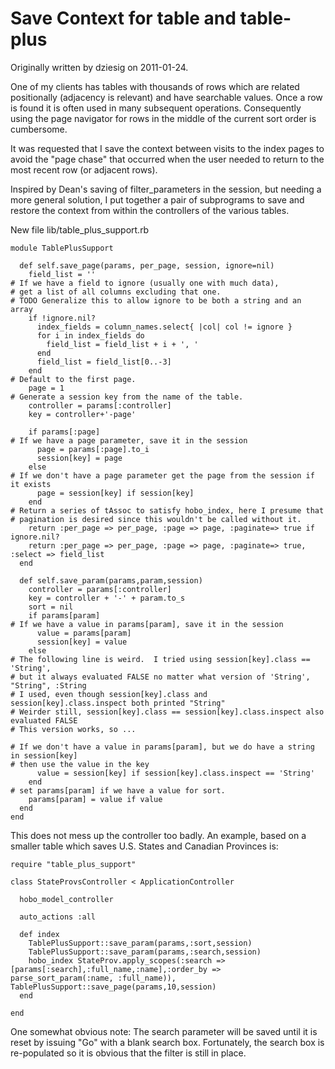 # Save Context for table and table-plus

Originally written by dziesig on 2011-01-24.

One of my clients has tables with thousands of rows which are related positionally (adjacency is relevant) and have searchable values.  Once a row is found it is often used in many subsequent operations. Consequently using the page navigator for rows in the middle of the current sort order is cumbersome.

It was requested that I save the context between visits to the index pages to avoid the "page chase" that occurred when the user needed to return to the most recent row (or adjacent rows).

Inspired by Dean's saving of filter_parameters in the session, but needing a more general solution, I put together a pair of subprograms to save and restore the context from within the controllers of the various tables.

New file lib/table_plus_support.rb

    module TablePlusSupport
      
      def self.save_page(params, per_page, session, ignore=nil)
        field_list = ''
    # If we have a field to ignore (usually one with much data),
    # get a list of all columns excluding that one.
    # TODO Generalize this to allow ignore to be both a string and an array
        if !ignore.nil?
          index_fields = column_names.select{ |col| col != ignore }
          for i in index_fields do
            field_list = field_list + i + ', '
          end
          field_list = field_list[0..-3]
        end
    # Default to the first page.
        page = 1
    # Generate a session key from the name of the table.
        controller = params[:controller]
        key = controller+'-page'
    
        if params[:page]
    # If we have a page parameter, save it in the session
          page = params[:page].to_i      
          session[key] = page
        else
    # If we don't have a page parameter get the page from the session if it exists
          page = session[key] if session[key]
        end
    # Return a series of tAssoc to satisfy hobo_index, here I presume that
    # pagination is desired since this wouldn't be called without it.
        return :per_page => per_page, :page => page, :paginate=> true if ignore.nil?
        return :per_page => per_page, :page => page, :paginate=> true, :select => field_list
      end
  
      def self.save_param(params,param,session)
        controller = params[:controller]
        key = controller + '-' + param.to_s
        sort = nil
        if params[param]
    # If we have a value in params[param], save it in the session
          value = params[param]
          session[key] = value
        else
    # The following line is weird.  I tried using session[key].class == 'String',
    # but it always evaluated FALSE no matter what version of 'String', "String", :String
    # I used, even though session[key].class and session[key].class.inspect both printed "String"
    # Weirder still, session[key].class == session[key].class.inspect also evaluated FALSE
    # This version works, so ...

    # If we don't have a value in params[param], but we do have a string in session[key]
    # then use the value in the key
          value = session[key] if session[key].class.inspect == 'String'
        end
    # set params[param] if we have a value for sort.
        params[param] = value if value    
      end
    end

This does not mess up the controller too badly.  An example, based on a smaller table which saves U.S. States and Canadian Provinces is:

    require "table_plus_support"
    
    class StateProvsController < ApplicationController
    
      hobo_model_controller
    
      auto_actions :all
      
      def index
        TablePlusSupport::save_param(params,:sort,session)
        TablePlusSupport::save_param(params,:search,session)
        hobo_index StateProv.apply_scopes(:search => [params[:search],:full_name,:name],:order_by => parse_sort_param(:name, :full_name)), TablePlusSupport::save_page(params,10,session)
      end

    end

One somewhat obvious note:  The search parameter will be saved until it is reset by issuing "Go" with a blank search box.  Fortunately, the search box is re-populated so it is obvious that the filter is still in place.


